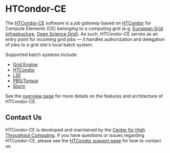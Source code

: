 HTCondor-CE
===========

The [HTCondor-CE](overview) software is a *job gateway* based on [HTCondor](http://htcondor.org) for Compute Elements
(CE) belonging to a computing grid
(e.g. [European Grid Infrastructure](https://www.egi.eu/), [Open Science Grid](https://opensciencegrid.org/)).
As such, HTCondor-CE serves as an entry point for incoming grid jobs — it handles authorization and delegation of jobs
to a grid site's local batch system.

Supported batch systems include:

- [Grid Engine](http://www.univa.com/products/)
- [HTCondor](http://htcondor.org)
- [LSF](https://www.ibm.com/us-en/marketplace/hpc-workload-management)
- [PBS/Torque](http://www.adaptivecomputing.com/products/torque/)
- [Slurm](https://slurm.schedmd.com/)

See the [overview page](/overview) for more details on the features and architecture of HTCondor-CE.

Contact Us
----------

HTCondor-CE is developed and maintained by the [Center for High Throughput Computing](http://chtc.cs.wisc.edu/).
If you have questions or issues regarding HTCondor-CE, please see the
[HTCondor support page](https://research.cs.wisc.edu/htcondor/htcondor-support/) for how to contact us.
